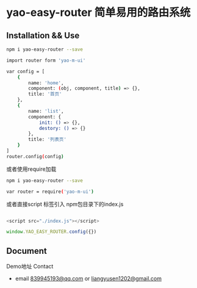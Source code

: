 # yao-easy-router 简单易用的路由系统

## Installation && Use

```bash
npm i yao-easy-router --save

import router form 'yao-m-ui' 

var config = [
    {
        name: 'home',
        component: (obj, component, title) => {},
        title: '首页'
    },
    {
        name: 'list',
        component: {
            init: () => {},
            destory: () => {}
        },
        title: '列表页'
    }
]
router.config(config)

```

或者使用require加载

```bash
npm i yao-easy-router --save

var router = require('yao-m-ui')

```

或者直接script 标签引入 npm包目录下的index.js

```js

<script src="./index.js"></script>

window.YAO_EASY_ROUTER.config({})

```


## Document


Demo地址 
Contact 

* email 839945193@qq.com or liangyusen1202@gmail.com
